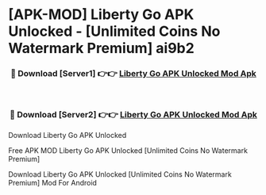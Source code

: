 # [APK-MOD] Liberty Go APK Unlocked - [Unlimited Coins No Watermark Premium] ai9b2



<div align="center">
<h3>🔴 Download [Server1] 👉👉 <a href="https://momento.my/?title=Liberty_Go_APK_Unlocked">Liberty Go APK Unlocked Mod Apk</a></h3><br>

<h3>🔴 Download [Server2] 👉👉 <a href="https://momento.my/?title=Liberty_Go_APK_Unlocked">Liberty Go APK Unlocked Mod Apk</a></h3>
</div>



Download Liberty Go APK Unlocked 

Free APK MOD Liberty Go APK Unlocked [Unlimited Coins No Watermark Premium]

Download Liberty Go APK Unlocked [Unlimited Coins No Watermark Premium] Mod For Android
